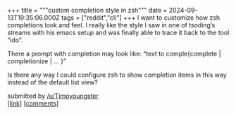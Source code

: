 +++
title = """custom completion style in zsh"""
date = 2024-09-13T19:35:06.000Z
tags = ["reddit","cli"]
+++
I want to customize how zsh completions look and feel. I really like the style I saw in one of tsoding’s streams with his emacs setup and was finally able to trace it back to the tool “ido”.

There a prompt with completion may look like: “text to comple{complete | completionize | … }”

Is there any way I could configure zsh to show completion items in this way instead of the default list view?

submitted by [/u/Timoyoungster](https://www.reddit.com/user/Timoyoungster)  
[\[link\]](https://www.reddit.com/r/commandline/comments/1fg3epx/custom_completion_style_in_zsh/) [\[comments\]](https://www.reddit.com/r/commandline/comments/1fg3epx/custom_completion_style_in_zsh/)
